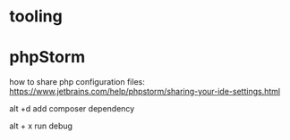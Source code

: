 # tooling

# phpStorm

how to share php configuration files:
https://www.jetbrains.com/help/phpstorm/sharing-your-ide-settings.html

alt +d
add composer dependency

alt + x
run debug
